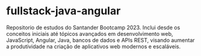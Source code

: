 # fullstack-java-angular
Repositorio de estudos do Santander Bootcamp 2023. Inclui desde os conceitos iniciais até tópicos avançados em desenvolvimento web, JavaScript, Angular, Java, bancos de dados e APIs REST, visando aumentar a produtividade na criação de aplicativos web modernos e escaláveis. 

